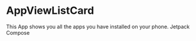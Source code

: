 # AppViewListCard
This App shows you all the apps you have installed on your phone.
Jetpack Compose
